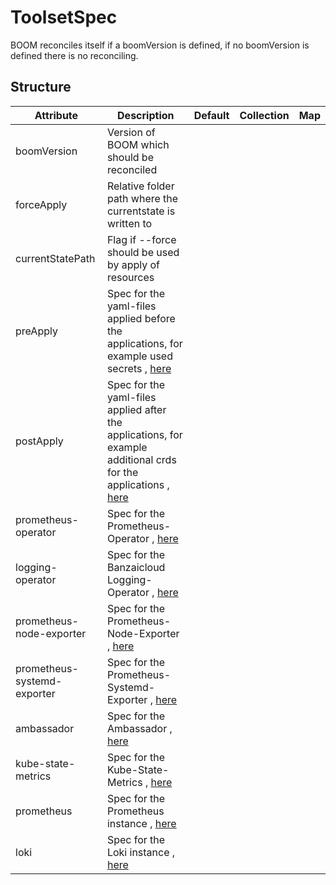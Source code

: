 # ToolsetSpec 
 

 BOOM reconciles itself if a boomVersion is defined, if no boomVersion is defined there is no reconciling.


## Structure 
 

| Attribute                   | Description                                                                                                                       | Default | Collection | Map  |
| --------------------------- | --------------------------------------------------------------------------------------------------------------------------------- | ------- | ---------- | ---  |
| boomVersion                 | Version of BOOM which should be reconciled                                                                                        |         |            |      |
| forceApply                  | Relative folder path where the currentstate is written to                                                                         |         |            |      |
| currentStatePath            | Flag if --force should be used by apply of resources                                                                              |         |            |      |
| preApply                    | Spec for the yaml-files applied before the applications, for example used secrets , [here](Apply/Apply.md)                        |         |            |      |
| postApply                   | Spec for the yaml-files applied after the applications, for example additional crds for the applications , [here](Apply/Apply.md) |         |            |      |
| prometheus-operator         | Spec for the Prometheus-Operator , [here](PrometheusOperator/PrometheusOperator.md)                                               |         |            |      |
| logging-operator            | Spec for the Banzaicloud Logging-Operator , [here](LoggingOperator/LoggingOperator.md)                                            |         |            |      |
| prometheus-node-exporter    | Spec for the Prometheus-Node-Exporter , [here](PrometheusNodeExporter/PrometheusNodeExporter.md)                                  |         |            |      |
| prometheus-systemd-exporter | Spec for the Prometheus-Systemd-Exporter , [here](PrometheusSystemdExporter/PrometheusSystemdExporter.md)                         |         |            |      |
| ambassador                  | Spec for the Ambassador , [here](Ambassador/Ambassador.md)                                                                        |         |            |      |
| kube-state-metrics          | Spec for the Kube-State-Metrics , [here](KubeStateMetrics/KubeStateMetrics.md)                                                    |         |            |      |
| prometheus                  | Spec for the Prometheus instance , [here](Prometheus/Prometheus.md)                                                               |         |            |      |
| loki                        | Spec for the Loki instance , [here](Loki/Loki.md)                                                                                 |         |            |      |